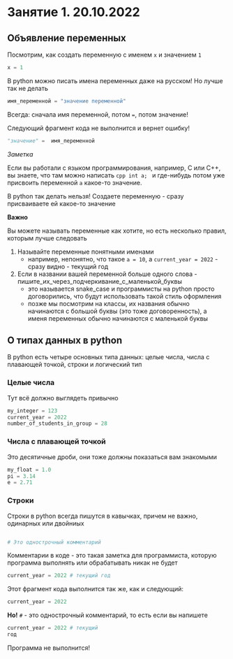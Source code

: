 # Занятие 1. 20.10.2022

## Объявление переменных

Посмотрим, как создать переменную с именем `x` и значением `1`

```python
x = 1
```

В python можно писать имена переменных даже на русском! Но лучше так не делать

```python
имя_переменной = "значение переменной" 
```

Всегда: сначала имя переменной, потом `=`, потом значение! 

Следующий фрагмент кода не выполнится и вернет ошибку!

```python
"значение" =  имя_переменной
```

*Заметка*

Если вы работали с языком программирования, например, C или C++, вы знаете, что там можно написать ```cpp int a; ``` и где-нибудь потом уже присвоить переменной `a` какое-то значение.

В python так делать нельзя! Создаете переменную - сразу присваиваете ей какое-то значение

**Важно**

Вы можете называть переменные как хотите, но есть несколько правил, которым лучше следовать

1. Называйте переменные понятными именами
    - например, непонятно, что такое `a = 10`, а `current_year = 2022` - сразу видно - текущий год
2. Если в названии вашей переменной больше одного слова - пишите_их_через_подчеркивание_с_маленькой_буквы
    - это называется snake_case и программисты на python просто договорились, что будут использовать такой стиль оформления
    - позже мы посмотрим на классы, их названия обычно начинаются с большой буквы (это тоже договоренность), а именя переменных обычно начинаются с маленькой буквы

## О типах данных в python

В python есть четыре основных типа данных: целые числа, числа с плавающей точкой, строки и логический тип

### Целые числа 

Тут всё должно выглядеть привычно

```python
my_integer = 123
current_year = 2022
number_of_students_in_group = 28
```
### Числа с плавающей точкой

Это десятичные дроби, они тоже должны показаться вам знакомыми

```python
my_float = 1.0
pi = 3.14
e = 2.71
```

### Строки

Строки в python всегда пишутся в кавычках, причем не важно, одинарных или двойниых

```python

```

```python
# Это однострочный комментарий
```

Комментарии в коде - это такая заметка для программиста, которую программа выполнять или обрабатывать никак не будет

```python
current_year = 2022 # текущий год
```

Этот фрагмент кода выполнится так же, как и следующий:

```python
current_year = 2022
```
**Но!** `#` - это однострочный комментарий, то есть если вы напишете 

```python
current_year = 2022 # текущий 
год
```
Программа не выполнится!
